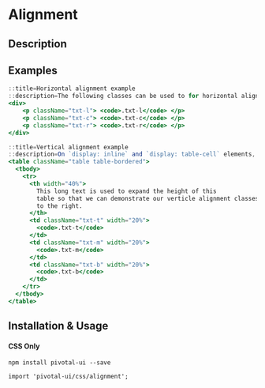 # Alignment

## Description

## Examples

```jsx
::title=Horizontal alignment example
::description=The following classes can be used to for horizontal alignment.
<div>
    <p className="txt-l"> <code>.txt-l</code> </p>
    <p className="txt-c"> <code>.txt-c</code> </p>
    <p className="txt-r"> <code>.txt-r</code> </p>
</div>
```

```jsx
::title=Vertical alignment example
::description=On `display: inline` and `display: table-cell` elements, the following classes can be used to for vertical alignment.
<table className="table table-bordered">
  <tbody>
    <tr>
      <th width="40%">
        This long text is used to expand the height of this
        table so that we can demonstrate our verticle alignment classes
        to the right.
      </th>
      <td className="txt-t" width="20%">
        <code>.txt-t</code>
      </td>
      <td className="txt-m" width="20%">
        <code>.txt-m</code>
      </td>
      <td className="txt-b" width="20%">
        <code>.txt-b</code>
      </td>
    </tr>
  </tbody>
</table>
```

## Installation & Usage

#### CSS Only
`npm install pivotal-ui --save`

`import 'pivotal-ui/css/alignment';`

